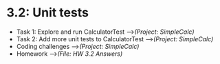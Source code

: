 # 3.2: Unit tests

* Task 1: Explore and run CalculatorTest -->*(Project: SimpleCalc)*
* Task 2: Add more unit tests to CalculatorTest -->*(Project: SimpleCalc)*
* Coding challenges -->*(Project: SimpleCalc)*
* Homework -->*(File: HW 3.2 Answers)*
